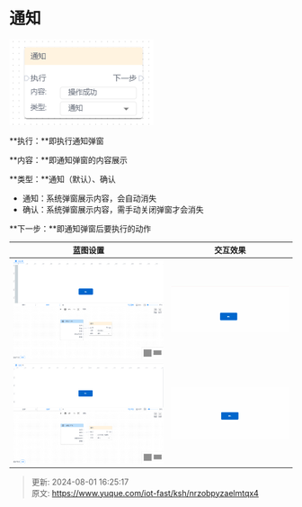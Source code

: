 # 通知

![1722497226542-b169250f-3c22-44d6-b7c9-8121f5c6a468.png](./img/ZZmbmxOyQULDn_-C/1722497226542-b169250f-3c22-44d6-b7c9-8121f5c6a468-761969.png)

**执行：**即执行通知弹窗

**内容：**即通知弹窗的内容展示

**类型：**通知（默认）、确认

+ 通知：系统弹窗展示内容，会自动消失
+ 确认：系统弹窗展示内容，需手动关闭弹窗才会消失

**下一步：**即通知弹窗后要执行的动作



| 蓝图设置 | 交互效果 |
| --- | --- |
| ![1722497821656-748b7690-75f2-440e-ac36-c423db5af93a.png](./img/ZZmbmxOyQULDn_-C/1722497821656-748b7690-75f2-440e-ac36-c423db5af93a-511495.png) | ![1722497885115-0f56757b-d0fa-49bb-859d-36ba2badb5e0.gif](./img/ZZmbmxOyQULDn_-C/1722497885115-0f56757b-d0fa-49bb-859d-36ba2badb5e0-414927.gif) |
| ![1722497936449-254316e3-55cd-40d7-b52f-fd4e9c90bf18.png](./img/ZZmbmxOyQULDn_-C/1722497936449-254316e3-55cd-40d7-b52f-fd4e9c90bf18-974401.png) | ![1722497994890-602f3c7c-d9e0-4d4f-ba79-8c52e6c1401b.gif](./img/ZZmbmxOyQULDn_-C/1722497994890-602f3c7c-d9e0-4d4f-ba79-8c52e6c1401b-868994.gif) |




> 更新: 2024-08-01 16:25:17  
> 原文: <https://www.yuque.com/iot-fast/ksh/nrzobpyzaelmtqx4>